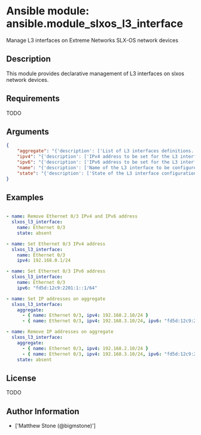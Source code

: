 # Ansible module: ansible.module_slxos_l3_interface


Manage L3 interfaces on Extreme Networks SLX-OS network devices

## Description

This module provides declarative management of L3 interfaces on slxos network devices.

## Requirements

TODO

## Arguments

``` json
{
    "aggregate": "{'description': ['List of L3 interfaces definitions. Each of the entry in aggregate list should define name of interface C(name) and a optional C(ipv4) or C(ipv6) address.']}",
    "ipv4": "{'description': ['IPv4 address to be set for the L3 interface mentioned in I(name) option. The address format is <ipv4 address>/<mask>, the mask is number in range 0-32 eg. 192.168.0.1/24']}",
    "ipv6": "{'description': ['IPv6 address to be set for the L3 interface mentioned in I(name) option. The address format is <ipv6 address>/<mask>, the mask is number in range 0-128 eg. fd5d:12c9:2201:1::1/64']}",
    "name": "{'description': ['Name of the L3 interface to be configured eg. Ethernet 0/2']}",
    "state": "{'description': ['State of the L3 interface configuration. It indicates if the configuration should be present or absent on remote device.'], 'default': 'present', 'choices': ['present', 'absent']}",
}
```

## Examples


``` yaml

- name: Remove Ethernet 0/3 IPv4 and IPv6 address
  slxos_l3_interface:
    name: Ethernet 0/3
    state: absent

- name: Set Ethernet 0/3 IPv4 address
  slxos_l3_interface:
    name: Ethernet 0/3
    ipv4: 192.168.0.1/24

- name: Set Ethernet 0/3 IPv6 address
  slxos_l3_interface:
    name: Ethernet 0/3
    ipv6: "fd5d:12c9:2201:1::1/64"

- name: Set IP addresses on aggregate
  slxos_l3_interface:
    aggregate:
      - { name: Ethernet 0/3, ipv4: 192.168.2.10/24 }
      - { name: Ethernet 0/3, ipv4: 192.168.3.10/24, ipv6: "fd5d:12c9:2201:1::1/64" }

- name: Remove IP addresses on aggregate
  slxos_l3_interface:
    aggregate:
      - { name: Ethernet 0/3, ipv4: 192.168.2.10/24 }
      - { name: Ethernet 0/3, ipv4: 192.168.3.10/24, ipv6: "fd5d:12c9:2201:1::1/64" }
    state: absent

```

## License

TODO

## Author Information
  - ['Matthew Stone (@bigmstone)']
